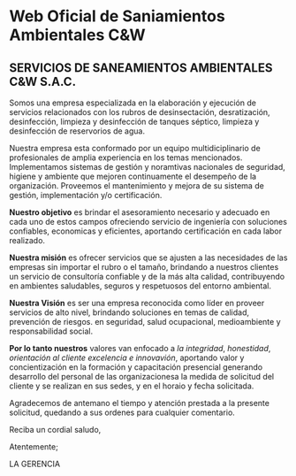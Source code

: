 # Web Oficial de Saniamientos Ambientales C&W 

## SERVICIOS DE SANEAMIENTOS AMBIENTALES C&W S.A.C.


Somos una empresa especializada en la elaboración y ejecución de servicios relacionados con los
rubros de desinsectación, desratización, desinfección, limpieza y desinfección
de tanques séptico, limpieza y desinfección de reservorios de agua.

Nuestra empresa esta conformado por un equipo multidiciplinario de profesionales
de amplia experiencia en los temas mencionados. Implementamos sistemas de gestión
y noramtivas nacionales de seguridad, higiene y ambiente que mejoren continuamente
el desempeño de la organización. Proveemos el mantenimiento y mejora de su sistema
de gestión, implementación y/o certificación.

**Nuestro objetivo** es brindar el asesoramiento necesario y adecuado en cada uno de
estos campos ofreciendo servicio de ingeniería con soluciones confiables,
economicas y eficientes, aportando certificación en cada labor realizado.

**Nuestra misión** es ofrecer servicios que se ajusten a las necesidades de las
empresas sin importar el rubro o el tamaño, brindando a nuestros clientes un 
servicio de consultoría confiable y de la más alta calidad, contribuyendo en
ambientes saludables, seguros y respetuosos del entorno ambiental.

**Nuestra Visión** es ser una empresa reconocida como líder en proveer servicios
de alto nivel, brindando soluciones en temas de calidad, prevención de riesgos.
en seguridad, salud ocupacional, medioambiente y responsabilidad social.

**Por lo tanto nuestros** valores van enfocado a _la integridad_, _honestidad_, _orientación al cliente_
_excelencia e innovavión_, aportando valor y concientización en la formación y capacitación
presencial generando desarrollo del personal de las organizacionesa la medida de solicitud
del cliente y se realizan en sus sedes, y en el horaio y fecha solicitada.

Agradecemos de antemano el tiempo y atención prestada a la presente solicitud,
quedando a sus ordenes para cualquier comentario.

Reciba un cordial saludo,

Atentemente;


LA GERENCIA

